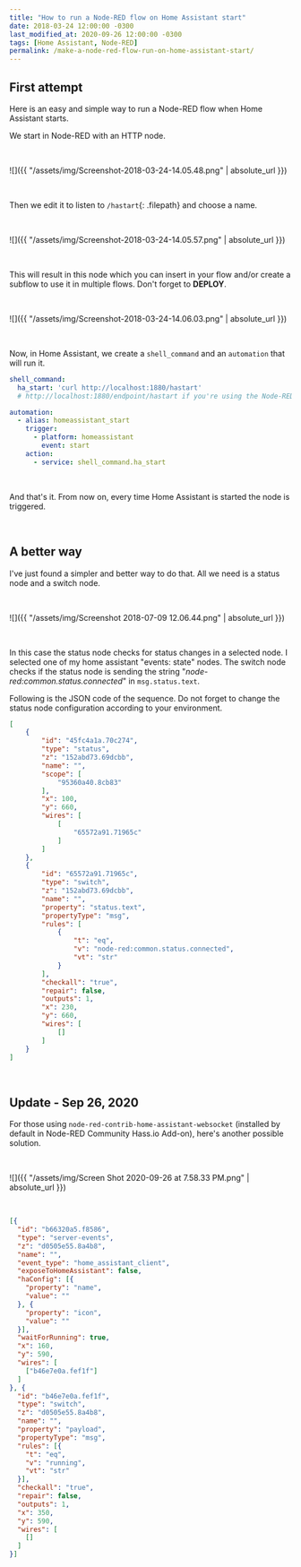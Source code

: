 ```yaml
---
title: "How to run a Node-RED flow on Home Assistant start"
date: 2018-03-24 12:00:00 -0300
last_modified_at: 2020-09-26 12:00:00 -0300
tags: [Home Assistant, Node-RED]
permalink: /make-a-node-red-flow-run-on-home-assistant-start/
---
```

<!-- markdownlint-disable html -->
## First attempt

Here is an easy and simple way to run a Node-RED flow when Home Assistant starts.

We start in Node-RED with an HTTP node.

<br />

![]({{ "/assets/img/Screenshot-2018-03-24-14.05.48.png" | absolute_url }})

<br />

Then we edit it to listen to `/hastart`{: .filepath} and choose a name.

<br />

![]({{ "/assets/img/Screenshot-2018-03-24-14.05.57.png" | absolute_url }})

<br />

This will result in this node which you can insert in your flow and/or create a subflow to use it in multiple flows. Don't forget to **DEPLOY**.

<br />

![]({{ "/assets/img/Screenshot-2018-03-24-14.06.03.png" | absolute_url }})

<br />

Now, in Home Assistant, we create a `shell_command` and an `automation` that will run it.

```yaml
shell_command:
  ha_start: 'curl http://localhost:1880/hastart'
  # http://localhost:1880/endpoint/hastart if you're using the Node-RED Community Hass.io Add-on.

automation:
  - alias: homeassistant_start
    trigger:
      - platform: homeassistant
        event: start
    action:
      - service: shell_command.ha_start
```

<br />

And that's it. From now on, every time Home Assistant is started the node is triggered.

<br />

## A better way

I've just found a simpler and better way to do that. All we need is a status node and a switch node.

<br />

![]({{ "/assets/img/Screenshot 2018-07-09 12.06.44.png" | absolute_url }})

<br />

In this case the status node checks for status changes in a selected node. I selected one of my home assistant "events: state" nodes. The switch node checks if the status node is sending the string "*node-red:common.status.connected*" in `msg.status.text`.

Following is the JSON code of the sequence. Do not forget to change the status node configuration according to your environment.

```json
[
    {
        "id": "45fc4a1a.70c274",
        "type": "status",
        "z": "152abd73.69dcbb",
        "name": "",
        "scope": [
            "95360a40.8cb83"
        ],
        "x": 100,
        "y": 660,
        "wires": [
            [
                "65572a91.71965c"
            ]
        ]
    },
    {
        "id": "65572a91.71965c",
        "type": "switch",
        "z": "152abd73.69dcbb",
        "name": "",
        "property": "status.text",
        "propertyType": "msg",
        "rules": [
            {
                "t": "eq",
                "v": "node-red:common.status.connected",
                "vt": "str"
            }
        ],
        "checkall": "true",
        "repair": false,
        "outputs": 1,
        "x": 230,
        "y": 660,
        "wires": [
            []
        ]
    }
]
```

<br />

## Update - Sep 26, 2020

For those using `node-red-contrib-home-assistant-websocket` (installed by default in Node-RED Community Hass.io Add-on), here's another possible solution.

<br />

![]({{ "/assets/img/Screen Shot 2020-09-26 at 7.58.33 PM.png" | absolute_url }})

<br />

```json
[{
  "id": "b66320a5.f8586",
  "type": "server-events",
  "z": "d0505e55.8a4b8",
  "name": "",
  "event_type": "home_assistant_client",
  "exposeToHomeAssistant": false,
  "haConfig": [{
    "property": "name",
    "value": ""
  }, {
    "property": "icon",
    "value": ""
  }],
  "waitForRunning": true,
  "x": 160,
  "y": 590,
  "wires": [
    ["b46e7e0a.fef1f"]
  ]
}, {
  "id": "b46e7e0a.fef1f",
  "type": "switch",
  "z": "d0505e55.8a4b8",
  "name": "",
  "property": "payload",
  "propertyType": "msg",
  "rules": [{
    "t": "eq",
    "v": "running",
    "vt": "str"
  }],
  "checkall": "true",
  "repair": false,
  "outputs": 1,
  "x": 350,
  "y": 590,
  "wires": [
    []
  ]
}]
```
